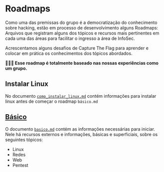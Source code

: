 # Roadmaps

Como uma das premissas do grupo é a democratização do conhecimento sobre hacking, estão em processo de desenvolvimento alguns Roadmaps: Arquivos que registram alguns dos tópicos e recursos mais pertinentes em cada uma das áreas para facilitar o ingresso a área de InfoSec.

Acrescentamos alguns desafios de Capture The Flag para aprender e colocar em prática os conhecimentos dos tópicos abordados.

**🚨🚨🚨 Esse roadmap é totalmente baseado nas nossas experiências como um grupo.**

## Instalar Linux

No documento [`como_instalar_linux.md`](./como_instalar_linux.md) contém informações para instalar linux antes de começar o roadmap `básico.md`

## [Básico](./basico.md)

O documento [`basico.md`](./basico.md) contém as informações necessárias para iniciar. Nele há recursos externos e informações, básicas e superficiais, sobre os seguintes tópicos:

- Linux
- Redes
- Web
- Pentest
